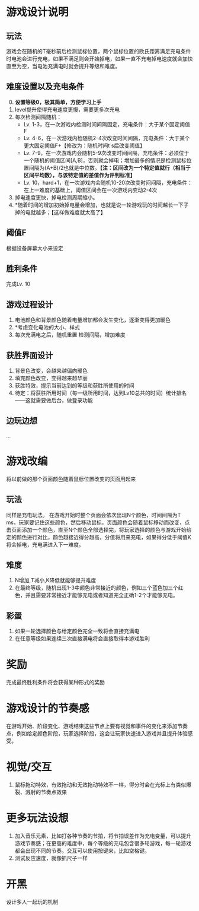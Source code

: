# 游戏设计说明
## 玩法
游戏会在随机的T毫秒前后检测鼠标位置，两个鼠标位置的欧氏距离满足充电条件时电池会进行充电，如果不满足则会开始掉电，如果一直不充电掉电速度就会加快直至为空，当电池充满电时就会提升等级和难度。

## 难度设置以及充电条件
0. **设置等级0，极其简单，方便学习上手**
1. level提升使得充电速度更慢，需要更多次充电
2. 每次检测间隔随机：
    - Lv. 1-3，在一次游戏内检测时间间隔固定，充电条件：大于某个固定阈值F
    - Lv. 4-6，在一次游戏内检随机2-4次改变时间间隔，充电条件：大于某个更大固定阈值F+【修改为：随机时间t s后改变阈值】
    - Lv. 7-9，在一次游戏内会随机5-9次改变时间间隔，充电条件：必须位于一个随机的阈值区间\[A,B]，否则就会掉电；增加最多的情况是检测鼠标位置间隔为(A+B)/2也就是中位数。**【注：区间改为一个特定值就行（相当于区间平均数），与该特定值的差值作为评判标准】**
    - Lv. 10，hard+1，在一次游戏内会随机10-20次改变时间间隔，充电条件：在上一难度的基础上，阈值区间会在一次游戏内变动2-4次
3. 掉电速度更快，掉电检测周期缩小。
4. *随着时间的增加初始掉电量会增加，也就是说一轮游戏玩的时间越长一下子掉的电就越多；【这样做难度就太高了】

## 阈值F
根据设备屏幕大小来设定

## 胜利条件
完成Lv. 10

## 游戏过程设计
1. 电池颜色和背景颜色随着电量增加都会发生变化，逐渐变得更加暖色
2. *考虑变化电池的大小、样式
3. 每次充满电之后，随机重置 检测间隔，增加难度

## 获胜界面设计
1. 背景色改变，会越来越偏向暖色
2. 填充颜色改变，变得越来越华丽
3. 获胜特效，提示当前达到的等级和获胜所使用的时间
4. 待定：将获胜所用时间（每一级所用时间，达到Lv10总共的时间）统计排名——这就需要做后台，做登录功能

## 边玩边想
...


# 游戏改编

将以前做的那个页面颜色随着鼠标位置改变的页面用起来

## 玩法
同样是充电玩法。
在游戏开始时整个页面会依次出现N个颜色，时间间隔为T ms，玩家要记住这些颜色，然后移动鼠标，页面颜色会随着鼠标移动而改变，点击页面添加一个颜色，直至N个颜色全部选择完，将玩家选择的颜色与游戏开始给定的颜色进行对比，颜色越接近得分越高，分值将用来充电，如果得分低于阈值K将会掉电，充电满进入下一难度。

## 难度
1. N增加,T减小,K降低就能够提升难度
2. 在最终等级，随机出现1-3中颜色非常接近的颜色，例如三个蓝色加三个红色，并且需要非常接近才能够充电或者知道完全正确1-2个才能够充电。

## 彩蛋
1. 如果一轮选择颜色与给定颜色完全一致将会直接充满电
2. 在任意等级如果连续三次直接满电将会直接取得本游戏胜利

# 奖励

完成最终胜利条件将会获得某种形式的奖励

# 游戏设计的节奏感

在游戏开始、阶段变化、游戏结束这些节点上要有视觉和事件的变化来添加节奏点，例如给定颜色阶段，玩家选择阶段，这会让玩家快速进入游戏并且提升体验感受。

# 视觉/交互

1. 鼠标拖动特效，有效拖动和无效拖动特效不一样，得分时会在光标上有类似爆裂、溅射的节奏点效果


# 更多玩法设想

1. 加入音乐元素，比如打各种节奏的节拍，将节拍误差作为充电变量，可以提升游戏节奏感；在更高的难度中，每个等级的充电包含很多轮游戏，每一轮游戏都会出现不同的节奏。交互可以使用按键来，比如空格键。
2. 测试反应速度，就像抓尺子一样

# 开黑

设计多人一起玩的机制